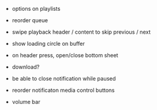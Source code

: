 - options on playlists
- reorder queue
- swipe playback header / content to skip previous / next
- show loading circle on buffer

- on header press, open/close bottom sheet

- download?
- be able to close notification while paused
- reorder notificaton media control buttons
- volume bar
